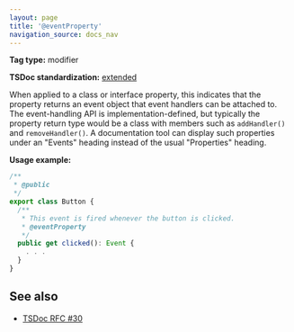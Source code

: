 ```yaml
---
layout: page
title: '@eventProperty'
navigation_source: docs_nav
---
```


**Tag type:** modifier

**TSDoc standardization:** [extended](
https://github.com/microsoft/tsdoc/blob/master/tsdoc/src/details/Standardization.ts)

When applied to a class or interface property, this indicates that the property
returns an event object that event handlers can be attached to.  The event-handling
API is implementation-defined, but typically the property return type would be a class
with members such as `addHandler()` and `removeHandler()`.  A documentation tool can
display such properties under an "Events" heading instead of the usual "Properties" heading.

**Usage example:**

```ts
/**
 * @public
 */
export class Button {
  /**
   * This event is fired whenever the button is clicked.
   * @eventProperty
   */
  public get clicked(): Event {
    . . .
  }
}
```

## See also

- [TSDoc RFC #30](https://github.com/microsoft/tsdoc/issues/30)
